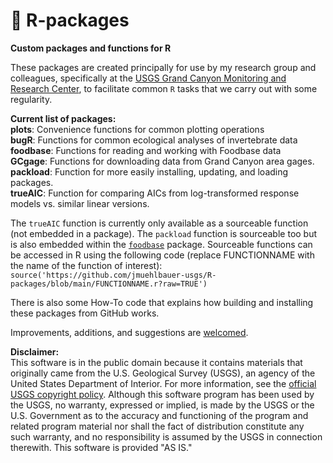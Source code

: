 # :gift: R-packages
**Custom packages and functions for R**

These packages are created principally for use by my research group and colleagues, specifically at the [USGS Grand Canyon Monitoring and Research Center](https://www.usgs.gov/centers/sbsc/about/gcmrc), to facilitate common `R` tasks that we carry out with some regularity.  
  
__Current list of packages:__  
__plots__: Convenience functions for common plotting operations  
__bugR__: Functions for common ecological analyses of invertebrate data  
__foodbase__: Functions for reading and working with Foodbase data  
__GCgage__: Functions for downloading data from Grand Canyon area gages.   
__packload__: Function for more easily installing, updating, and loading packages.   
__trueAIC__: Function for comparing AICs from log-transformed response models vs. similar linear versions.   

The `trueAIC` function is currently only available as a sourceable function (not embedded in a package). The `packload` function is sourceable too but is also embedded within the [`foodbase`](https://github.com/jmuehlbauer-usgs/R-packages/tree/main/foodbase) package. Sourceable functions can be accessed in R using the following code (replace FUNCTIONNAME with the name of the function of interest):
`source('https://github.com/jmuehlbauer-usgs/R-packages/blob/main/FUNCTIONNAME.r?raw=TRUE')`

There is also some How-To code that explains how building and installing these packages from GitHub works.  

Improvements, additions, and suggestions are [welcomed](mailto:jdmuehlbauer@alaska.edu).  

__Disclaimer:__  
This software is in the public domain because it contains materials that originally came from the U.S. Geological Survey (USGS), an agency of the United States Department of Interior. For more information, see the [official USGS copyright policy](https://www.usgs.gov/information-policies-and-instructions/copyrights-and-credits). Although this software program has been used by the USGS, no warranty, expressed or implied, is made by the USGS or the U.S. Government as to the accuracy and functioning of the program and related program material nor shall the fact of distribution constitute any such warranty, and no responsibility is assumed by the USGS in connection therewith. This software is provided "AS IS."